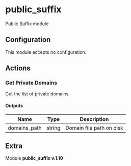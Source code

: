 # public_suffix



Public Suffix module

## Configuration



This module accepts no configuration.







## Actions

### Get Private Domains

Get the list of private domains





#### Outputs
| Name      |  Type   |  Description  |
| --------- | ------- | --------------------------- |
| domains_path | string | Domain file path on disk |












## Extra

Module **public_suffix v.1.10**

